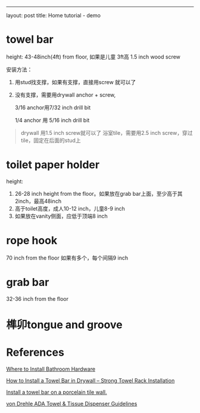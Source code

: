 ---
layout: post
title: Home tutorial - demo

# towel bar
height: 43-48inch(4ft) from floor, 如果是儿童 3ft高
1.5 inch wood screw

安装方法：
1. 用stud找支撑，如果有支撑，直接用screw 就可以了
2. 没有支撑，需要用drywall anchor + screw, 

	3/16 anchor用7/32 inch drill bit

	1/4 anchor 用 5/16 inch drill bit

> drywall 用1.5 inch screw就可以了
> 浴室tile，需要用2.5 inch screw，穿过tile，固定在后面的stud上

# toilet paper holder
height: 
1. 26-28 inch height from the floor。如果放在grab bar上面，至少高于其2inch，最高48inch 
2. 高于toilet高度，成人10-12 inch，儿童8-9 inch
3. 如果放在vanity侧面，应低于顶端8 inch

# rope hook
70 inch from the floor
如果有多个，每个间隔9 inch

# grab bar
32-36 inch from the floor

# 榫卯tongue and groove

  
# References
[Where to Install Bathroom Hardware](https://www.youtube.com/watch?v=q2CE-c4-A0I)

[How to Install a Towel Bar in Drywall – Strong Towel Rack Installation](https://www.youtube.com/watch?v=nh7xpJNJD5Y)

[Install a towel bar on a porcelain tile wall.](https://www.youtube.com/watch?v=uT04q4IkgYU)

[von Drehle ADA Towel & Tissue Dispenser Guidelines](https://www.youtube.com/watch?v=tU3z_yNEAXY)